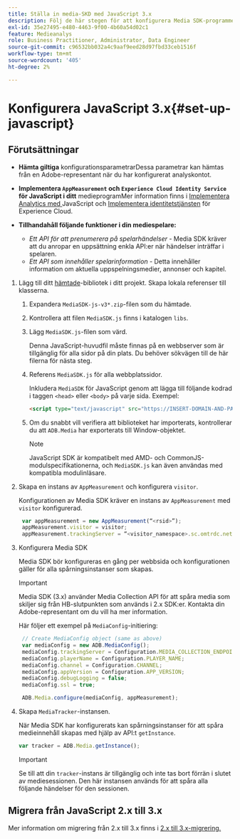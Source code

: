 ```yaml
---
title: Ställa in media-SKD med JavaScript 3.x
description: Följ de här stegen för att konfigurera Media SDK-programmet på JavaScript 3.x.
exl-id: 35e27495-e480-4463-9f00-4b60a54d02c1
feature: Medieanalys
role: Business Practitioner, Administrator, Data Engineer
source-git-commit: c96532bb032a4c9aaf9eed28d97fbd33ceb1516f
workflow-type: tm+mt
source-wordcount: '405'
ht-degree: 2%

---
```


# Konfigurera JavaScript 3.x{#set-up-javascript}

## Förutsättningar

* **Hämta giltiga**
konfigurationsparametrarDessa parametrar kan hämtas från en Adobe-representant när du har konfigurerat analyskontot.
* **Implementera  `AppMeasurement` och  `Experience Cloud Identity Service` för JavaScript i ditt**
medieprogramMer information finns i  [Implementera Analytics med ](https://experienceleague.adobe.com/docs/analytics/implementation/js/overview.html) JavaScript och  [Implementera identitetstjänsten](https://experienceleague.adobe.com/docs/id-service/using/implementation/setup-analytics.html) för Experience Cloud.

* **Tillhandahåll följande funktioner i din mediespelare:**

   * *Ett API för att prenumerera på spelarhändelser*  - Media SDK kräver att du anropar en uppsättning enkla API:er när händelser inträffar i spelaren.
   * *Ett API som innehåller spelarinformation*  - Detta innehåller information om aktuella uppspelningsmedier, annonser och kapitel.

1. Lägg till ditt [hämtade](/help/sdk-implement/download-sdks.md#download-3x-sdks)-bibliotek i ditt projekt. Skapa lokala referenser till klasserna.

   1. Expandera `MediaSDK-js-v3*.zip`-filen som du hämtade.
   1. Kontrollera att filen `MediaSDK.js` finns i katalogen `libs`.

   1. Lägg `MediaSDK.js`-filen som värd.

      Denna JavaScript-huvudfil måste finnas på en webbserver som är tillgänglig för alla sidor på din plats. Du behöver sökvägen till de här filerna för nästa steg.

   1. Referens `MediaSDK.js` för alla webbplatssidor.

      Inkludera `MediaSDK` för JavaScript genom att lägga till följande kodrad i taggen `<head>` eller `<body>` på varje sida. Exempel:

      ```html
      <script type="text/javascript" src="https://INSERT-DOMAIN-AND-PATH-TO-CODE-HERE/MediaSDK.js"></script>
      ```

   1. Om du snabbt vill verifiera att biblioteket har importerats, kontrollerar du att `ADB.Media` har exporterats till Window-objektet.

      >[!NOTE]
      >
      >JavaScript SDK är kompatibelt med AMD- och CommonJS-modulspecifikationerna, och `MediaSDK.js` kan även användas med kompatibla modulinläsare.

1. Skapa en instans av `AppMeasurement` och konfigurera `visitor`.

   Konfigurationen av Media SDK kräver en instans av `AppMeasurement` med `visitor` konfigurerad.

   ```js
    var appMeasurement = new AppMeasurement(“<rsid>”);
    appMeasurement.visitor = visitor;
    appMeasurement.trackingServer = “<visitor_namespace>.sc.omtrdc.net”;
   ```

1. Konfigurera Media SDK

   Media SDK bör konfigureras en gång per webbsida och konfigurationen gäller för alla spårningsinstanser som skapas.

   >[!IMPORTANT]
   >
   > Media SDK (3.x) använder Media Collection API för att spåra media som skiljer sig från HB-slutpunkten som används i 2.x SDK:er. Kontakta din Adobe-representant om du vill ha mer information.

   Här följer ett exempel på `MediaConfig`-initiering:

   ```js
    // Create MediaConfig object (same as above)
    var mediaConfig = new ADB.MediaConfig();
    mediaConfig.trackingServer = Configuration.MEDIA_COLLECTION_ENDPOINT;
    mediaConfig.playerName = Configuration.PLAYER_NAME;
    mediaConfig.channel = Configuration.CHANNEL;
    mediaConfig.appVersion = Configuration.APP_VERSION;
    mediaConfig.debugLogging = false;
    mediaConfig.ssl = true;
   
    ADB.Media.configure(mediaConfig, appMeasurement);
   ```

1. Skapa `MediaTracker`-instansen.

   När Media SDK har konfigurerats kan spårningsinstanser för att spåra medieinnehåll skapas med hjälp av API:t `getInstance`.

   ```js
   var tracker = ADB.Media.getInstance();
   ```

   >[!IMPORTANT]
   >
   >Se till att din `tracker`-instans är tillgänglig och inte tas bort förrän i slutet av mediesessionen. Den här instansen används för att spåra alla följande händelser för den sessionen.

## Migrera från JavaScript 2.x till 3.x

Mer information om migrering från 2.x till 3.x finns i [2.x till 3.x-migrering.](https://adobe-marketing-cloud.github.io/media-sdks/reference/javascript_3x/MigrationGuide.html)
